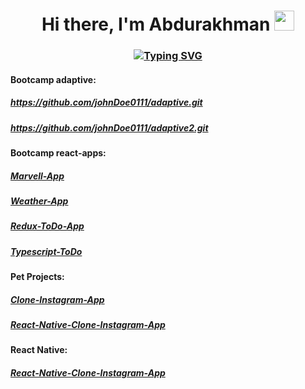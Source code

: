 <h1 align="center">
  Hi there, I'm Abdurakhman
  <img src="https://github.com/blackcater/blackcater/raw/main/images/Hi.gif" height="32"/>
</h1>
<h3 align="center">
  <a align="center" href="https://git.io/typing-svg"><img src="https://readme-typing-svg.herokuapp.com?font=Fira+Code&pause=1000&width=435&lines=React%2FReact+Native+developer." alt="Typing SVG" /></a>
</h3>

<h4>Bootcamp adaptive:</h4>
<h5><a href="https://github.com/johnDoe0111/adaptive.git">https://github.com/johnDoe0111/adaptive.git</a></h5>
<h5><a href="https://github.com/johnDoe0111/adaptive2.git">https://github.com/johnDoe0111/adaptive2.git</a></h5>

<h4>Bootcamp react-apps:</h4>
  <h5><a href="https://github.com/johnDoe0111/Marvel-App.git">Marvell-App</a></h5>
  <h5><a href="https://github.com/johnDoe0111/Weather-App.git">Weather-App</a></h5>
  <h5><a href="https://github.com/johnDoe0111/Redux-ToDo-App.git">Redux-ToDo-App</a></h5>
  <h5><a href="https://github.com/johnDoe0111/Typescript-ToDo.git">Typescript-ToDo</a></h5>
<h4>Pet Projects:</h4>
  <h5><a href="https://github.com/johnDoe0111/Clone-Instagram-App.git">Clone-Instagram-App</a></h5>
  <h5><a href="https://github.com/johnDoe0111/React-Native-Clone-Instagram-App.git">React-Native-Clone-Instagram-App</a></h5>
<h4>React Native:</h4>
  <h5><a href="https://github.com/johnDoe0111/React-Native-Clone-Instagram-App.git">React-Native-Clone-Instagram-App</a></h5>
